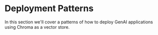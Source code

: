 # Deployment Patterns

In this section we'll cover a patterns of how to deploy GenAI applications using Chroma as a vector store.


